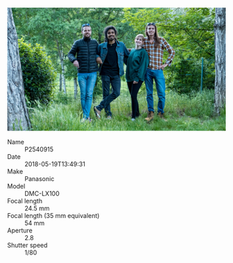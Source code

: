 [![P2540915](/photos/hd/P2540915.jpg)](/photos/full/P2540915.jpg?raw=true)

<dl>
  <dt>Name</dt>
  <dd>P2540915</dd>
  <dt>Date</dt>
  <dd>2018-05-19T13:49:31</dd>
  <dt>Make</dt>
  <dd>Panasonic</dd>
  <dt>Model</dt>
  <dd>DMC-LX100</dd>
  <dt>Focal length</dt>
  <dd>24.5 mm</dd>
  <dt>Focal length (35 mm equivalent)</dt>
  <dd>54 mm</dd>
  <dt>Aperture</dt>
  <dd>2.8</dd>
  <dt>Shutter speed</dt>
  <dd>1/80</dd>
</dl>
